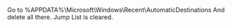 Go to %APPDATA%\Microsoft\Windows\Recent\AutomaticDestinations
And delete all there.
Jump List is cleared.
